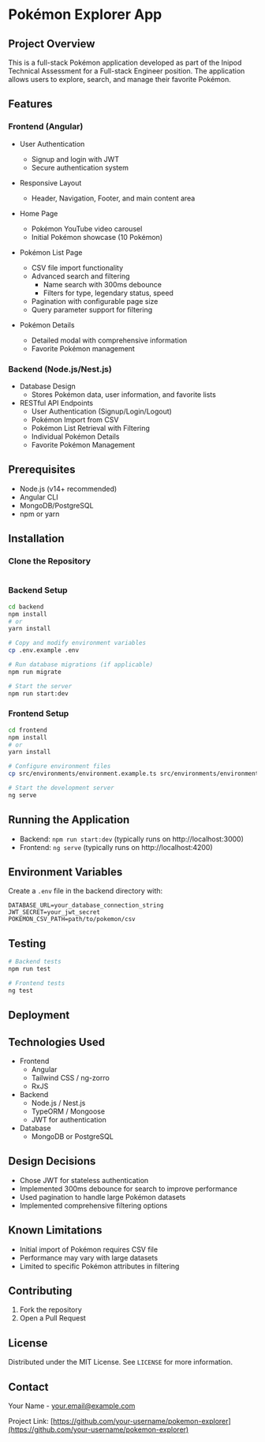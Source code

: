 # Pokémon Explorer App

## Project Overview
This is a full-stack Pokémon application developed as part of the Inipod Technical Assessment for a Full-stack Engineer position. The application allows users to explore, search, and manage their favorite Pokémon.

## Features
### Frontend (Angular)
- User Authentication
  - Signup and login with JWT
  - Secure authentication system
- Responsive Layout
  - Header, Navigation, Footer, and main content area
- Home Page
  - Pokémon YouTube video carousel
  - Initial Pokémon showcase (10 Pokémon)
- Pokémon List Page
  - CSV file import functionality
  - Advanced search and filtering
    - Name search with 300ms debounce
    - Filters for type, legendary status, speed
  - Pagination with configurable page size
  - Query parameter support for filtering

- Pokémon Details
  - Detailed modal with comprehensive information
  - Favorite Pokémon management

### Backend (Node.js/Nest.js)
- Database Design
  - Stores Pokémon data, user information, and favorite lists
- RESTful API Endpoints
  - User Authentication (Signup/Login/Logout)
  - Pokémon Import from CSV
  - Pokémon List Retrieval with Filtering
  - Individual Pokémon Details
  - Favorite Pokémon Management

## Prerequisites
- Node.js (v14+ recommended)
- Angular CLI
- MongoDB/PostgreSQL
- npm or yarn

## Installation

### Clone the Repository
```bash

```

### Backend Setup
```bash
cd backend
npm install
# or
yarn install

# Copy and modify environment variables
cp .env.example .env

# Run database migrations (if applicable)
npm run migrate

# Start the server
npm run start:dev
```

### Frontend Setup
```bash
cd frontend
npm install
# or
yarn install

# Configure environment files
cp src/environments/environment.example.ts src/environments/environment.ts

# Start the development server
ng serve
```

## Running the Application
- Backend: `npm run start:dev` (typically runs on http://localhost:3000)
- Frontend: `ng serve` (typically runs on http://localhost:4200)

## Environment Variables
Create a `.env` file in the backend directory with:
```
DATABASE_URL=your_database_connection_string
JWT_SECRET=your_jwt_secret
POKEMON_CSV_PATH=path/to/pokemon/csv
```

## Testing
```bash
# Backend tests
npm run test

# Frontend tests
ng test
```

## Deployment

## Technologies Used
- Frontend
  - Angular
  - Tailwind CSS / ng-zorro
  - RxJS
- Backend
  - Node.js / Nest.js
  - TypeORM / Mongoose
  - JWT for authentication
- Database
  - MongoDB or PostgreSQL

## Design Decisions
- Chose JWT for stateless authentication
- Implemented 300ms debounce for search to improve performance
- Used pagination to handle large Pokémon datasets
- Implemented comprehensive filtering options

## Known Limitations
- Initial import of Pokémon requires CSV file
- Performance may vary with large datasets
- Limited to specific Pokémon attributes in filtering

## Contributing
1. Fork the repository
5. Open a Pull Request

## License
Distributed under the MIT License. See `LICENSE` for more information.

## Contact
Your Name - your.email@example.com

Project Link: [https://github.com/your-username/pokemon-explorer](https://github.com/your-username/pokemon-explorer)
